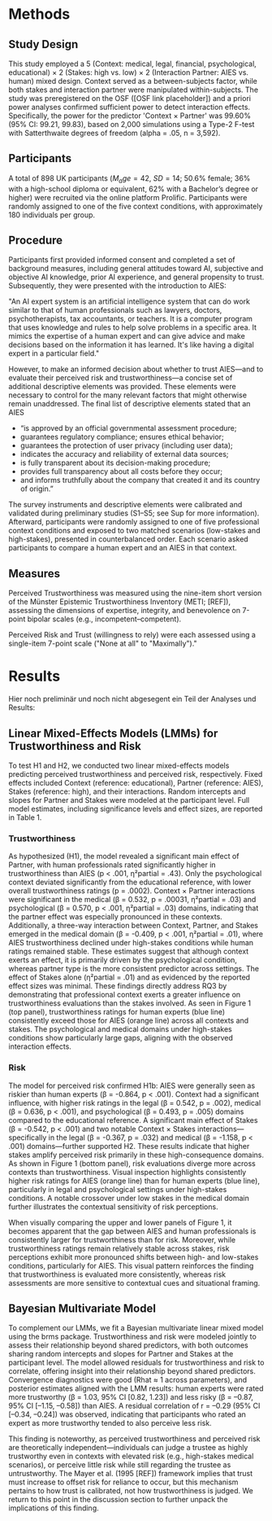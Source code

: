 # Methods

## Study Design

This study employed a 5 (Context: medical, legal, financial, psychological,
educational) × 2 (Stakes: high vs. low) × 2 (Interaction Partner: AIES vs.
human) mixed design. Context served as a between-subjects factor, while both
stakes and interaction partner were manipulated within-subjects. The study was
preregistered on the OSF ([OSF link placeholder]) and a priori power analyses
confirmed sufficient power to detect interaction effects. Specifically, the
power for the predictor 'Context × Partner' was 99.60% (95% CI: 99.21, 99.83),
based on 2,000 simulations using a Type-2 F-test with Satterthwaite degrees of
freedom (alpha = .05, n = 3,592).

## Participants

A total of 898 UK participants ($M_age = 42$, $SD = 14$; 50.6% female; 36% with
a high-school diploma or equivalent, 62% with a Bachelor’s degree or higher)
were recruited via the online platform Prolific. Participants were randomly
assigned to one of the five context conditions, with approximately 180
individuals per group.

## Procedure

Participants first provided informed consent and completed a set of background
measures, including general attitudes toward AI, subjective and objective AI
knowledge, prior AI experience, and general propensity to trust. Subsequently,
they were presented with the introduction to AIES:

"An AI expert system is an artificial intelligence system that can do work
similar to that of human professionals such as lawyers, doctors,
psychotherapists, tax accountants, or teachers. It is a computer program that
uses knowledge and rules to help solve problems in a specific area. It mimics
the expertise of a human expert and can give advice and make decisions based on
the information it has learned. It's like having a digital expert in a
particular field."

However, to make an informed decision about whether to trust AIES—and to
evaluate their perceived risk and trustworthiness—a concise set of additional
descriptive elements was provided. These elements were necessary to control for
the many relevant factors that might otherwise remain unaddressed. The final
list of descriptive elements stated that an AIES

* “is approved by an official governmental assessment procedure;
* guarantees regulatory compliance; ensures ethical behavior;
* guarantees the protection of user privacy (including user data);
* indicates the accuracy and reliability of external data sources;
* is fully transparent about its decision-making procedure;
* provides full transparency about all costs before they occur;
* and informs truthfully about the company that created it and its country of
  origin.”

The survey instruments and descriptive elements were calibrated and validated
during preliminary studies (S1–S5; see Sup for more information). Afterward,
participants were randomly assigned to one of five professional context
conditions and exposed to two matched scenarios (low-stakes and high-stakes),
presented in counterbalanced order. Each scenario asked participants to compare
a human expert and an AIES in that context.

## Measures

Perceived Trustworthiness was measured using the nine-item short version of the
Münster Epistemic Trustworthiness Inventory (METI; [REF]), assessing the
dimensions of expertise, integrity, and benevolence on 7-point bipolar scales
(e.g., incompetent–competent).

Perceived Risk and Trust (willingness to rely) were each assessed using a
single-item 7-point scale ("None at all" to "Maximally")."
 

# Results

Hier noch preliminär und noch nicht abgesegent ein Teil der Analyses und
Results: 
 
## Linear Mixed-Effects Models (LMMs) for Trustworthiness and Risk

To test H1 and H2, we conducted two linear mixed-effects models predicting
perceived trustworthiness and perceived risk, respectively. Fixed effects
included Context (reference: educational), Partner (reference: AIES), Stakes
(reference: high), and their interactions. Random intercepts and slopes for
Partner and Stakes were modeled at the participant level. Full model estimates,
including significance levels and effect sizes, are reported in Table 1.

### Trustworthiness

As hypothesized (H1), the model revealed a significant main effect of Partner,
with human professionals rated significantly higher in trustworthiness than AIES
(p < .001, η²partial = .43). Only the psychological context deviated
significantly from the educational reference, with lower overall trustworthiness
ratings (p = .0002). Context × Partner interactions were significant in the
medical (β = 0.532, p = .00031, η²partial = .03) and psychological (β = 0.570,
p < .001, η²partial = .03) domains, indicating that the partner effect was
especially pronounced in these contexts. Additionally, a three-way interaction
between Context, Partner, and Stakes emerged in the medical domain (β = -0.409,
p < .001, η²partial = .01), where AIES trustworthiness declined under
high-stakes conditions while human ratings remained stable. These estimates
suggest that although context exerts an effect, it is primarily driven by the
psychological condition, whereas partner type is the more consistent predictor
across settings. The effect of Stakes alone (η²partial = .01) and as evidenced
by the reported effect sizes was minimal. These findings directly address RQ3 by
demonstrating that professional context exerts a greater influence on
trustworthiness evaluations than the stakes involved. As seen in Figure 1 (top
panel), trustworthiness ratings for human experts (blue line) consistently
exceed those for AIES (orange line) across all contexts and stakes. The
psychological and medical domains under high-stakes conditions show particularly
large gaps, aligning with the observed interaction effects.

### Risk

The model for perceived risk confirmed H1b: AIES were generally seen as riskier
than human experts (β = -0.864, p < .001). Context had a significant influence,
with higher risk ratings in the legal (β = 0.542, p = .002), medical (β = 0.636,
p < .001), and psychological (β = 0.493, p = .005) domains compared to the
educational reference. A significant main effect of Stakes (β = -0.542, p <
.001) and two notable Context × Stakes interactions—specifically in the legal (β
= -0.367, p = .032) and medical (β = -1.158, p < .001) domains—further supported
H2. These results indicate that higher stakes amplify perceived risk primarily
in these high-consequence domains. As shown in Figure 1 (bottom panel), risk
evaluations diverge more across contexts than trustworthiness. Visual inspection
highlights consistently higher risk ratings for AIES (orange line) than for
human experts (blue line), particularly in legal and psychological settings
under high-stakes conditions. A notable crossover under low stakes in the
medical domain further illustrates the contextual sensitivity of risk
perceptions.

When visually comparing the upper and lower panels of Figure 1, it becomes
apparent that the gap between AIES and human professionals is consistently
larger for trustworthiness than for risk. Moreover, while trustworthiness
ratings remain relatively stable across stakes, risk perceptions exhibit more
pronounced shifts between high- and low-stakes conditions, particularly for
AIES. This visual pattern reinforces the finding that trustworthiness is
evaluated more consistently, whereas risk assessments are more sensitive to
contextual cues and situational framing.

## Bayesian Multivariate Model

To complement our LMMs, we fit a Bayesian multivariate linear mixed model using
the brms package. Trustworthiness and risk were modeled jointly to assess their
relationship beyond shared predictors, with both outcomes sharing random
intercepts and slopes for Partner and Stakes at the participant level. The model
allowed residuals for trustworthiness and risk to correlate, offering insight
into their relationship beyond shared predictors. Convergence diagnostics were
good (Rhat ≈ 1 across parameters), and posterior estimates aligned with the LMM
results: human experts were rated more trustworthy (β = 1.03, 95% CI [0.82,
1.23]) and less risky (β = –0.87, 95% CI [–1.15, –0.58]) than AIES. A residual
correlation of r = –0.29 (95% CI [–0.34, –0.24]) was observed, indicating that
participants who rated an expert as more trustworthy tended to also perceive
less risk.

This finding is noteworthy, as perceived trustworthiness and perceived risk are
theoretically independent—individuals can judge a trustee as highly trustworthy
even in contexts with elevated risk (e.g., high-stakes medical scenarios), or
perceive little risk while still regarding the trustee as untrustworthy. The
Mayer et al. (1995 [REF]) framework implies that trust must increase to offset
risk for reliance to occur, but this mechanism pertains to how trust is
calibrated, not how trustworthiness is judged.  We return to this point in the
discussion section to further unpack the implications of this finding. 
 
